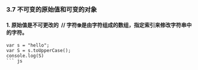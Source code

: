 ### 3.7 不可变的原始值和可变的对象

#### 1. 原始值是不可更改的  // 字符`像`是由字符组成的数组，指定索引来修改字符串中的字符。
``` 
var s = "hello";
var S = s.toUpperCase();
console.log(S) 
``` js
